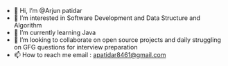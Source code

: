 - 👋 Hi, I’m @Arjun patidar
- 👀 I’m interested in Software Development and Data Structure and Algorithm
- 🌱 I’m currently learning Java 
- 💞️ I’m looking to collaborate on open source projects and daily struggling on GFG questions for interview preparation
- 📫 How to reach me email : apatidar8461@gmail.com

<!---
arjunpatidar23/arjunpatidar23 is a ✨ special ✨ repository because its `README.md` (this file) appears on your GitHub profile.
You can click the Preview link to take a look at your changes.
--->

